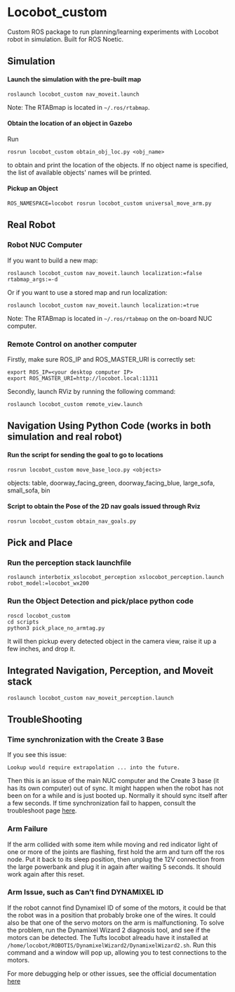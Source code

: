 # Locobot_custom
Custom ROS package to run planning/learning experiments with Locobot robot in simulation. Built for ROS Noetic.

## Simulation
#### Launch the simulation with the pre-built map

```
roslaunch locobot_custom nav_moveit.launch
```
Note: The RTABmap is located in `~/.ros/rtabmap`.

#### Obtain the location of an object in Gazebo
Run
```
rosrun locobot_custom obtain_obj_loc.py <obj_name>
```
to obtain and print the location of the objects. If no object name is specified, the list of available objects' names will be printed.

#### Pickup an Object
```
ROS_NAMESPACE=locobot rosrun locobot_custom universal_move_arm.py
```


## Real Robot
### Robot NUC Computer
If you want to build a new map:
```
roslaunch locobot_custom nav_moveit.launch localization:=false rtabmap_args:=-d
```

Or if you want to use a stored map and run localization:
```
roslaunch locobot_custom nav_moveit.launch localization:=true
```
Note: The RTABmap is located in `~/.ros/rtabmap` on the on-board NUC computer.

### Remote Control on another computer
Firstly, make sure ROS_IP and ROS_MASTER_URI is correctly set:
```
export ROS_IP=<your desktop computer IP>
export ROS_MASTER_URI=http://locobot.local:11311
```

Secondly, launch RViz by running the following command:
```
roslaunch locobot_custom remote_view.launch
```

## Navigation Using Python Code (works in both simulation and real robot)
#### Run the script for sending the goal to go to locations

```
rosrun locobot_custom move_base_loco.py <objects>
```
objects: table, doorway_facing_green, doorway_facing_blue, large_sofa, small_sofa, bin

#### Script to obtain the Pose of the 2D nav goals issued through Rviz

```
rosrun locobot_custom obtain_nav_goals.py
```

## Pick and Place
### Run the perception stack launchfile
```
roslaunch interbotix_xslocobot_perception xslocobot_perception.launch robot_model:=locobot_wx200
```

### Run the Object Detection and pick/place python code
```
roscd locobot_custom
cd scripts
python3 pick_place_no_armtag.py
```

It will then pickup every detected object in the camera view, raise it up a few inches, and drop it.


## Integrated Navigation, Perception, and Moveit stack
```
roslaunch locobot_custom nav_moveit_perception.launch
```


## TroubleShooting
### Time synchronization with the Create 3 Base
If you see this issue:
```
Lookup would require extrapolation ... into the future.
```
Then this is an issue of the main NUC computer and the Create 3 base (it has its own computer) out of sync. 
It might happen when the robot has not been on for a while and is just booted up. 
Normally it should sync itself after a few seconds. 
If time synchronization fail to happen, consult the troubleshoot page [here](https://docs.trossenrobotics.com/interbotix_xslocobots_docs/troubleshooting.html#create-3-base-clock-is-not-synchronized).

### Arm Failure
If the arm collided with some item while moving and red indicator light of one or more of the joints are flashing,
first hold the arm and turn off the ros node. Put it back to its sleep position, then
unplug the 12V connection from the large powerbank and plug it in again after waiting 5 seconds. It should work
again after this reset.

### Arm Issue, such as Can’t find DYNAMIXEL ID
If the robot cannot find Dynamixel ID of some of the motors, it could be that the robot was in a position that probably broke one of the wires. It could also be that one of the servo motors on the arm is malfunctioning. To solve the problem, run the Dynamixel Wizard 2 diagnosis tool, and see if the motors can be detected. The Tufts locobot alreadu have it installed at `/home/locobot/ROBOTIS/DynamixelWizard2/DynamixelWizard2.sh`. Run this command and a window will pop up, allowing you to test connections to the motors.

For more debugging help or other issues, see the official documentation [here](https://docs.trossenrobotics.com/interbotix_xsarms_docs/troubleshooting.html#can-t-find-dynamixel-id)
